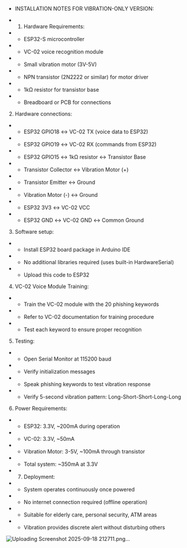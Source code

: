 
 * INSTALLATION NOTES FOR VIBRATION-ONLY VERSION:
   
 * 1. Hardware Requirements:
 *    - ESP32-S microcontroller
 *    - VC-02 voice recognition module  
 *    - Small vibration motor (3V-5V)
 *    - NPN transistor (2N2222 or similar) for motor driver
 *    - 1kΩ resistor for transistor base
 *    - Breadboard or PCB for connections

   
  2. Hardware connections:
 *    - ESP32 GPIO18 ↔ VC-02 TX (voice data to ESP32)
 *    - ESP32 GPIO19 ↔ VC-02 RX (commands from ESP32)
 *    - ESP32 GPIO15 ↔ 1kΩ resistor ↔ Transistor Base
 *    - Transistor Collector ↔ Vibration Motor (+)
 *    - Transistor Emitter ↔ Ground
 *    - Vibration Motor (-) ↔ Ground
 *    - ESP32 3V3 ↔ VC-02 VCC
 *    - ESP32 GND ↔ VC-02 GND ↔ Common Ground

   
  3. Software setup:
 *    - Install ESP32 board package in Arduino IDE
 *    - No additional libraries required (uses built-in HardwareSerial)
 *    - Upload this code to ESP32

   
  4. VC-02 Voice Module Training:
 *    - Train the VC-02 module with the 20 phishing keywords
 *    - Refer to VC-02 documentation for training procedure
 *    - Test each keyword to ensure proper recognition

   
  5. Testing:
 *    - Open Serial Monitor at 115200 baud
 *    - Verify initialization messages
 *    - Speak phishing keywords to test vibration response
 *    - Verify 5-second vibration pattern: Long-Short-Short-Long-Long

   
  6. Power Requirements:
 *    - ESP32: 3.3V, ~200mA during operation
 *    - VC-02: 3.3V, ~50mA
 *    - Vibration Motor: 3-5V, ~100mA through transistor
 *    - Total system: ~350mA at 3.3V
   
 * 7. Deployment:
 *    - System operates continuously once powered
 *    - No internet connection required (offline operation)
 *    - Suitable for elderly care, personal security, ATM areas
 *    - Vibration provides discrete alert without disturbing others


 ![Uploading Screenshot 2025-09-18 212711.png…]()

